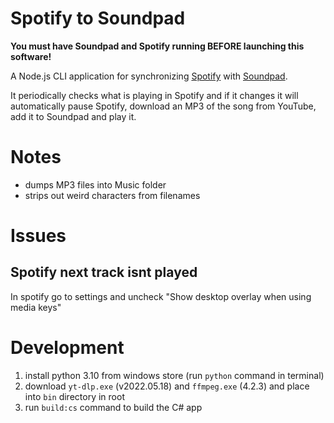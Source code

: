 # Spotify to Soundpad

**You must have Soundpad and Spotify running BEFORE launching this software!**

A Node.js CLI application for synchronizing [Spotify](https://www.spotify.com/au/) with [Soundpad](https://leppsoft.com/soundpad/en/).

It periodically checks what is playing in Spotify and if it changes it will automatically pause Spotify, download an MP3 of the song from YouTube, add it to Soundpad and play it.

# Notes

- dumps MP3 files into Music folder
- strips out weird characters from filenames

# Issues

## Spotify next track isnt played

In spotify go to settings and uncheck "Show desktop overlay when using media keys"

# Development

1. install python 3.10 from windows store (run `python` command in terminal)
2. download `yt-dlp.exe` (v2022.05.18) and `ffmpeg.exe` (4.2.3) and place into `bin` directory in root
3. run `build:cs` command to build the C# app
